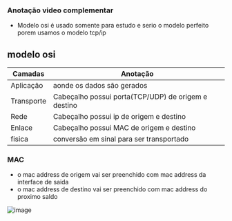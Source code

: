 ### Anotação video complementar

 - Modelo osi é usado somente para estudo e serio o modelo perfeito porem usamos o modelo tcp/ip
 
 
## modelo osi 
 Camadas | Anotação
--------- | ------
Aplicação     | aonde os dados são gerados
Transporte    | Cabeçalho possui porta(TCP/UDP) de origem e destino
Rede    | Cabeçalho possui ip de origem e destino
Enlace  | Cabeçalho possui MAC de origem e destino
fisica  | conversão em sinal para ser transportado

### MAC
- o mac address de origem vai ser preenchido com mac address da interface de saida
- o mac address de destino vai ser preenchido com mac address do proximo saldo

![image](https://user-images.githubusercontent.com/32443720/111385820-1a502180-868a-11eb-88a3-67fd4210dab5.png)


